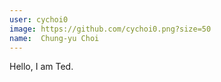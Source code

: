```yaml
---
user: cychoi0
image: https://github.com/cychoi0.png?size=50
name:  Chung-yu Choi
---
```

Hello, I am Ted.
